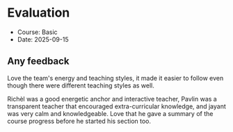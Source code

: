 # Evaluation

- Course: Basic
- Date: 2025-09-15


## Any feedback

Love the team's energy and teaching styles,
it made it easier to follow
even though there were different teaching styles as well.

Richèl was a good energetic anchor and interactive teacher,
Pavlin was a transparent teacher that encouraged extra-curricular knowledge,
and jayant was very calm and knowledgeable.
Love that he gave a summary of the course progress
before he started his section too.
